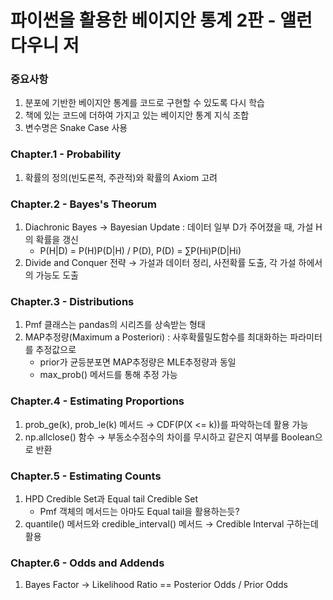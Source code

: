 # 파이썬을 활용한 베이지안 통계 2판 - 앨런 다우니 저

### 중요사항
1. 분포에 기반한 베이지안 통계를 코드로 구현할 수 있도록 다시 학습
2. 책에 있는 코드에 더하여 가지고 있는 베이지안 통계 지식 조합
3. 변수명은 Snake Case 사용

### Chapter.1 - Probability
1. 확률의 정의(빈도론적, 주관적)와 확률의 Axiom 고려

### Chapter.2 - Bayes's Theorum
1. Diachronic Bayes → Bayesian Update : 데이터 일부 D가 주어졌을 때, 가설 H의 확률을 갱신
    - P(H|D) = P(H)P(D|H) / P(D), P(D) = ∑P(Hi)P(D|Hi)
2. Divide and Conquer 전략 → 가설과 데이터 정리, 사전확률 도출, 각 가설 하에서의 가능도 도출

### Chapter.3 - Distributions
1. Pmf 클래스는 pandas의 시리즈를 상속받는 형태
2. MAP추정량(Maximum a Posteriori) : 사후확률밀도함수를 최대화하는 파라미터를 추정값으로
    - prior가 균등분포면 MAP추정량은 MLE추정량과 동일
    - max_prob() 메서드를 통해 추정 가능

### Chapter.4 - Estimating Proportions
1. prob_ge(k), prob_le(k) 메서드 → CDF(P(X <= k))를 파악하는데 활용 가능
2. np.allclose() 함수 → 부동소수점수의 차이를 무시하고 같은지 여부를 Boolean으로 반환

### Chapter.5 - Estimating Counts
1. HPD Credible Set과 Equal tail Credible Set
    - Pmf 객체의 메서드는 아마도 Equal tail을 활용하는듯?
2. quantile() 메서드와 credible_interval() 메서드 → Credible Interval 구하는데 활용

### Chapter.6 - Odds and Addends
1. Bayes Factor → Likelihood Ratio == Posterior Odds / Prior Odds